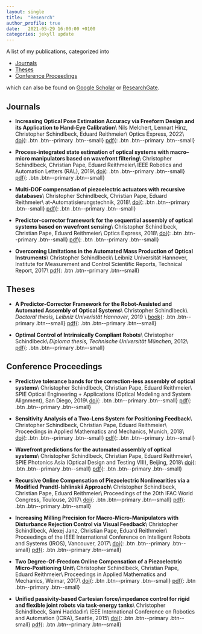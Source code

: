 ```yaml
---
layout: single
title:  "Research"
author_profile: true
date:   2021-05-29 16:00:00 +0100
categories: jekyll update
---
```


A list of my publications, categorized into 

- [Journals](#journals) 
- [Theses](#theses)
- [Conference Proceedings](#conference-proceedings)

which can also be found on <a href="https://scholar.google.de/citations?user=MkoDxQkAAAAJ&hl=en" target="_blank">Google Scholar</a> or <a href="https://www.researchgate.net/profile/Christopher-Schindlbeck" target="_blank">ResearchGate</a>.

## Journals

* **Increasing Optical Pose Estimation Accuracy via Freeform Design and its Application to Hand-Eye Calibration**\\
Nils Melchert, Lennart Hinz, Christopher Schindlbeck, Eduard Reithmeier\\
Optics Express, 2022\\
[doi](http://dx.doi.org/10.1364/OE.455188){: .btn .btn--primary .btn--small}
[pdf](https://opg.optica.org/oe/viewmedia.cfm?uri=oe-30-9-14368&seq=0){: .btn .btn--primary .btn--small}

* **Process-integrated state estimation of optical systems with macro–micro manipulators based on wavefront filtering**\\
Christopher Schindlbeck, Christian Pape, Eduard Reithmeier\\
IEEE Robotics and Automation Letters (RAL), 2019\\
[doi](https://doi.org/10.1109/LRA.2019.2930423){: .btn .btn--primary .btn--small}
[pdf](https://www.researchgate.net/profile/Christopher-Schindlbeck/publication/334639819_Process-Integrated_State_Estimation_of_Optical_Systems_With_Macro-Micro_Manipulators_Based_on_Wavefront_Filtering/links/5d5c5f54299bf1b97cfa1787/Process-Integrated-State-Estimation-of-Optical-Systems-With-Macro-Micro-Manipulators-Based-on-Wavefront-Filtering.pdf){: .btn .btn--primary .btn--small}

* **Multi-DOF compensation of piezoelectric actuators with recursive databases**\\
Christopher Schindlbeck, Christian Pape, Eduard Reithmeier\\
at-Automatisierungstechnik, 2018\\
[doi](https://www.degruyter.com/document/doi/10.1515/auto-2017-0136/html){: .btn .btn--primary .btn--small}
[pdf](https://www.researchgate.net/profile/Christopher-Schindlbeck/publication/326943049_Multi-DOF_compensation_of_piezoelectric_actuators_with_recursive_databases/links/5b6d7809299bf14c6d98a551/Multi-DOF-compensation-of-piezoelectric-actuators-with-recursive-databases.pdf){: .btn .btn--primary .btn--small}

* **Predictor-corrector framework for the sequential assembly of optical systems based on wavefront sensing**\\
Christopher Schindlbeck, Christian Pape, Eduard Reithmeier\\
Optics Express, 2018\\
[doi](https://opg.optica.org/oe/fulltext.cfm?uri=oe-26-8-10669&id=385565){: .btn .btn--primary .btn--small}
[pdf](https://opg.optica.org/DirectPDFAccess/A42276B8-7F38-4D9E-A12E40544B8DEC76_385565/oe-26-8-10669.pdf?da=1&id=385565&seq=0&mobile=no){: .btn .btn--primary .btn--small}

* **Overcoming Limitations in the Automated Mass Production of Optical Instruments**\\
Christopher Schindlbeck\\
Leibniz Universität Hannover, Institute for Measurement and Control Scientific Reports, Technical Report, 2017\\
[pdf](https://www.imr.uni-hannover.de/fileadmin/imr/Forschung/Publikationen_bak/2017_imr_scientific_reports.pdf){: .btn .btn--primary .btn--small}

## Theses

* **A Predictor-Corrector Framework for the Robot-Assisted and Automated Assembly of Optical Systems**\\
Christopher Schindlbeck\\
_Doctoral thesis, Leibniz Univeristät Hannover_, 2019 \\
[book](https://www.tewiss-verlag.de/katalog/details/?isbn=978-3-95900-374-2){: .btn .btn--primary .btn--small}
[pdf](https://www.researchgate.net/publication/335000703_A_Predictor-Corrector_Framework_for_the_Robot-Assisted_and_Automated_Assembly_of_Optical_Systems){: .btn .btn--primary .btn--small}

* **Optimal Control of Intrinsically Compliant Robots**\\
Christopher Schindlbeck\\
_Diploma thesis, Technische Universität München_, 2012\\
[pdf](https://www.researchgate.net/profile/Christopher-Schindlbeck/publication/259897183_Optimal_Control_of_Intrinsically_Compliant_Robots/links/56cb048508aee3cee5415070/Optimal-Control-of-Intrinsically-Compliant-Robots.pdf){: .btn .btn--primary .btn--small}

## Conference Proceedings

* **Predictive tolerance bands for the correction-less assembly of optical systems**\\
Christopher Schindlbeck, Christian Pape, Eduard Reithmeier\\
SPIE Optical Engineering + Applications (Optical Modeling and System Alignment), San Diego, 2019\\
[doi](https://www.spiedigitallibrary.org/conference-proceedings-of-spie/11103/111030B/Predictive-tolerance-bands-for-the-correction-less-assembly-of-optical/10.1117/12.2527659.full){: .btn .btn--primary .btn--small}
[pdf](https://www.repo.uni-hannover.de/bitstream/handle/123456789/10343/Schindlbeck2019.pdf?sequence=1&isAllowed=y){: .btn .btn--primary .btn--small}

* **Sensitivity Analysis of a Two‐Lens System for Positioning Feedback**\\
Christopher Schindlbeck, Christian Pape, Eduard Reithmeier\\
Proceedings in Applied Mathematics and Mechanics, Munich, 2018\\
[doi](https://onlinelibrary.wiley.com/doi/abs/10.1002/pamm.201800062){: .btn .btn--primary .btn--small}
[pdf](https://www.researchgate.net/profile/Christopher-Schindlbeck/publication/325693694_Sensitivity_Analysis_of_a_Two-Lens_System_for_Positioning_Feedback/links/5b1e7476a6fdcca67b69ba1a/Sensitivity-Analysis-of-a-Two-Lens-System-for-Positioning-Feedback.pdf){: .btn .btn--primary .btn--small}

* **Wavefront predictions for the automated assembly of optical systems**\\
Christopher Schindlbeck, Christian Pape, Eduard Reithmeier\\
SPIE Photonics Asia (Optical Design and Testing VIII), Beijing, 2018\\
[doi](https://www.spiedigitallibrary.org/conference-proceedings-of-spie/10815/108150B/Wavefront-predictions-for-the-automated-assembly-of-optical-systems/10.1117/12.2500000.short){: .btn .btn--primary .btn--small}
[pdf](https://www.repo.uni-hannover.de/bitstream/handle/123456789/10353/Schindlbeck2018.pdf?sequence=1){: .btn .btn--primary .btn--small}

* **Recursive Online Compensation of Piezoelectric Nonlinearities via a Modified Prandtl-Ishlinskii Approach**\\
Christopher Schindlbeck, Christian Pape, Eduard Reithmeier\\
Proceedings of the 20th IFAC World Congress, Toulouse, 2017\\
[doi](https://www.sciencedirect.com/science/article/pii/S2405896317325077){: .btn .btn--primary .btn--small}
[pdf](https://www.researchgate.net/profile/Christopher-Schindlbeck/publication/317955920_Recursive_Online_Compensation_of_Piezoelectric_Nonlinearities_via_a_Modified_Prandtl-Ishlinskii_Approach/links/59536b440f7e9b329242aff7/Recursive-Online-Compensation-of-Piezoelectric-Nonlinearities-via-a-Modified-Prandtl-Ishlinskii-Approach.pdf){: .btn .btn--primary .btn--small}


* **Increasing Milling Precision for Macro-Micro-Manipulators with Disturbance Rejection Control via Visual Feedback**\\
Christopher Schindlbeck, Alexej Janz, Christian Pape, Eduard Reithmeier\\
Proceedings of the IEEE International Conference on Intelligent Robots and Systems (IROS), Vancouver, 2017\\
[doi](https://ieeexplore.ieee.org/abstract/document/8206340/){: .btn .btn--primary .btn--small}
[pdf](https://www.researchgate.net/profile/Christopher-Schindlbeck/publication/318135284_Increasing_Milling_Precision_for_Macro-Micro-Manipulators_with_Disturbance_Rejection_Control_via_Visual_Feedback/links/595ba2f0a6fdcc36b4dc37f9/Increasing-Milling-Precision-for-Macro-Micro-Manipulators-with-Disturbance-Rejection-Control-via-Visual-Feedback.pdf){: .btn .btn--primary .btn--small}

* **Two Degree-Of-Freedom Online Compensation of a Piezoelectric Micro-Positioning Unit**\\
Christopher Schindlbeck, Christian Pape, Eduard Reithmeier\\
Proceedings in Applied Mathematics and Mechanics, Weimar, 2017\\
[doi](https://doi.org/10.1002/pamm.201710375){: .btn .btn--primary .btn--small}
[pdf](https://www.researchgate.net/profile/Christopher-Schindlbeck/publication/314344169_Two_Degree-Of-Freedom_Online_Compensation_of_a_Piezoelectric_Micro-Positioning_Unit/links/58c9042d92851c2b9d5640ea/Two-Degree-Of-Freedom-Online-Compensation-of-a-Piezoelectric-Micro-Positioning-Unit.pdf){: .btn .btn--primary .btn--small}

* **Unified passivity-based Cartesian force/impedance control for rigid and flexible joint robots via task-energy tanks**\\
Christopher Schindlbeck, Sami Haddadin\\
IEEE International Conference on Robotics and Automation (ICRA), Seattle, 2015\\
[doi](https://ieeexplore.ieee.org/abstract/document/7139036/){: .btn .btn--primary .btn--small}
[pdf](https://www.researchgate.net/profile/Christopher-Schindlbeck/publication/282693317_Unified_passivity-based_Cartesian_forceimpedance_control_for_rigid_and_flexible_joint_robots_via_task-energy_tanks/links/56cad84808aee3cee540a775/Unified-passivity-based-Cartesian-force-impedance-control-for-rigid-and-flexible-joint-robots-via-task-energy-tanks.pdf){: .btn .btn--primary .btn--small}
